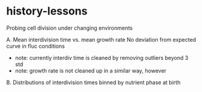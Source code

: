 # history-lessons
Probing cell division under changing environments

A. Mean interdivision time vs. mean growth rate
   No deviation from expected curve in fluc conditions
   - note: currently interdiv time is cleaned by removing outliers beyond 3 std
   - note: growth rate is not cleaned up in a similar way, however

B. Distributions of interdivision times binned by nutrient phase at birth